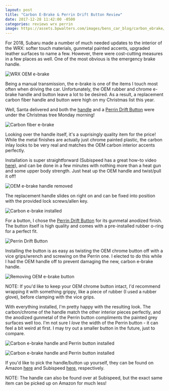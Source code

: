 ```yaml
---
layout: post
title: "Carbon E-Brake & Perrin Drift Button Review"
date: 2017-12-28 11:42:00 -0500
categories: reviews wrx perrin
image: https://assets.bpwalters.com/images/bens_car_blog/carbon_ebrake/wrx_carbon_ebrake_2.jpg
---
```


<span class="is-first-letter">F</span>or 2018, Subaru made a number of much needed updates to the interior of the WRX: softer touch materials, gunmetal painted accents, upgraded leather surfaces to name a few.  However, there were cost-cutting measures in a few places as well.  One of the most obvious is the emergency brake handle.

![WRX OEM e-brake](https://assets.bpwalters.com/images/bens_car_blog/carbon_ebrake/wrx_oem_ebrake.jpg)

Being a manual transmission, the e-brake is one of the items I touch most often when driving the car.  Unfortunately, the OEM rubber and chrome e-brake handle and button leave a lot to be desired.  As a result, a replacement carbon fiber handle and button were high on my Christmas list this year.

Well, Santa delivered and both the [handle](http://amzn.to/2Ci0Fpa) and a [Perrin Drift Button](http://www.subispeed.com/2015-subaru-sti/interior/e-brake-accessories/perrin-e-brake-replacement-button-silver-or-black-2015-wrx-2015-sti) were under the Christmas tree Monday morning!

![Carbon fiber e-brake](https://assets.bpwalters.com/images/bens_car_blog/carbon_ebrake/wrx_carbon_ebrake.jpg)

Looking over the handle itself, it's a suprisingly quality item for the price!  While the metal finishes are actually just chrome painted plastic, the carbon inlay looks to be very real and matches the OEM carbon interior accents perfectly.

Installation is super straightforward (Subispeed has a great how-to video [here](https://www.youtube.com/watch?v=ffKULeXfxP0)), and can be done in a few minutes with nothing more than a heat gun and some upper body strength.  Just heat up the OEM handle and twist/pull it off!

![OEM e-brake handle removed](https://assets.bpwalters.com/images/bens_car_blog/carbon_ebrake/wrx_installing_ebrake.jpg)

The replacement handle slides on right on and can be fixed into position with the provided lock screws/allen key.

![Carbon e-brake installed](https://assets.bpwalters.com/images/bens_car_blog/carbon_ebrake/wrx_carbon_ebrake_1.jpg)

For a button, I chose the [Perrin Drift Button](http://www.subispeed.com/2015-subaru-sti/interior/e-brake-accessories/perrin-e-brake-replacement-button-silver-or-black-2015-wrx-2015-sti) for its gunmetal anodized finish.  The button itself is high quality and comes with a pre-installed rubber o-ring for a perfect fit.

![Perrin Drift Button](https://assets.bpwalters.com/images/bens_car_blog/carbon_ebrake/wrx_perrin_ebrake_button.jpg)

Installing the button is as easy as twisting the OEM chrome button off with a vice grips/wrench and screwing on the Perrin one.  I elected to do this while I had the OEM handle off to prevent damaging the new, carbon e-brake handle.

![Removing OEM e-brake button](https://assets.bpwalters.com/images/bens_car_blog/carbon_ebrake/wrx_installing_ebrake_button.jpg)

NOTE: If you'd like to keep your OEM chrome button intact, I'd recommend wrapping it with something grippy, like a piece of rubber (I used a rubber glove), before clamping with the vice grips.

With everything installed, I'm pretty happy with the resulting look.  The carbon/chrome of the handle match the other interior pieces perfectly, and the anodized gunmetal of the Perrin button compliments the painted grey surfaces well too.  I'm not sure I *love* the width of the Perrin button - it can feel a bit weird at first.  I may try out a smaller button in the future, just to compare.

![Carbon e-brake handle and Perrin button installed](https://assets.bpwalters.com/images/bens_car_blog/carbon_ebrake/wrx_carbon_ebrake_2.jpg)

![Carbon e-brake handle and Perrin button installed](https://assets.bpwalters.com/images/bens_car_blog/carbon_ebrake/wrx_carbon_ebrake_3.jpg)

If you'd like to pick the handle/button up yourself, they can be found on Amazon [here](http://amzn.to/2Ci0Fpa) and Subispeed [here](http://www.subispeed.com/2015-subaru-sti/interior/e-brake-accessories/perrin-e-brake-replacement-button-silver-or-black-2015-wrx-2015-sti), respectively.

NOTE: The handle can also be found over at Subispeed, but the exact same item can be picked up on Amazon for much less!